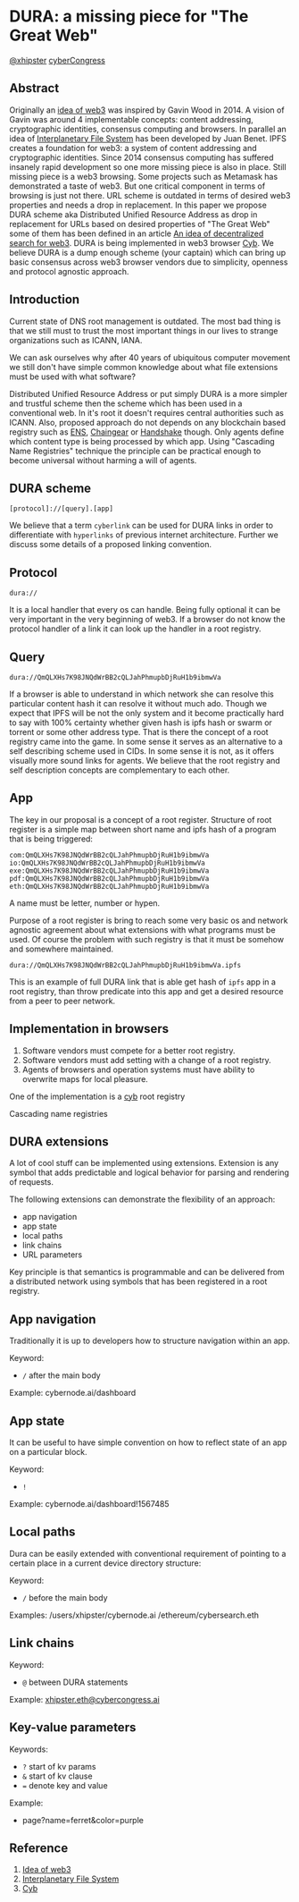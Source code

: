 # DURA: a missing piece for "The Great Web"

[@xhipster](0x7C4401aE98F12eF6de39aE24cf9fc51f80EBa16B)
[cyberCongress](https://github.com/cybercongress)

## Abstract

Originally an [idea of web3](http://gavwood.com/web3lt.html) was inspired by Gavin Wood in 2014. A vision of Gavin was around 4 implementable concepts: content addressing, cryptographic identities, consensus computing and browsers. In parallel an idea of [Interplanetary File System](https://ipfs.io/ipfs/QmV9tSDx9UiPeWExXEeH6aoDvmihvx6jD5eLb4jbTaKGps) has been developed by Juan Benet. IPFS creates a foundation for web3: a system of content addressing and cryptographic identities. Since 2014 consensus computing has suffered insanely rapid development so one more missing piece is also in place. Still missing piece is a web3 browsing. Some projects such as Metamask has demonstrated a taste of web3. But one critical component in terms of browsing is just not there. URL scheme is outdated in terms of desired web3 properties and needs a drop in replacement. In this paper we propose DURA scheme aka Distributed Unified Resource Address as drop in replacement for URLs based on desired properties of "The Great Web" some of them has been defined in an article [An idea of decentralized search for web3](https://steemit.com/web3/@hipster/an-idea-of-decentralized-search-for-web3-ce860d61defe5est). DURA is being implemented in web3 browser [Cyb](/cyb.md). We believe DURA is a dump enough scheme (your captain) which can bring up basic consensus across web3 browser vendors due to simplicity, openness and protocol agnostic approach.

## Introduction

Current state of DNS root management is outdated. The most bad thing is that we still must to trust the most important things in our lives to strange organizations such as ICANN, IANA.

We can ask ourselves why after 40 years of ubiquitous computer movement we still don't have simple common knowledge about what file extensions must be used with what software?

Distributed Unified Resource Address or put simply DURA is a more simpler and trustful scheme then the scheme which has been used in a conventional web. In it's root it doesn't requires central authorities such as ICANN. Also, proposed approach do not depends on any blockchain based registry such as [ENS](https://docs.ens.domains/), [Chaingear](https://github.com/cybercongress/chaingear/blob/master/whitepaper.md) or [Handshake](https://handshake.org/files/handshake.txt) though. Only agents define which content type is being processed by which app. Using "Cascading Name Registries" technique the principle can be practical enough to become universal without harming a will of agents.

## DURA scheme

```
[protocol]://[query].[app]
```

We believe that a term `cyberlink` can be used for DURA links in order to differentiate with `hyperlinks` of previous internet architecture. Further we discuss some details of a proposed linking convention.

## Protocol

```
dura://
```

It is a local handler that every os can handle. Being fully optional it can be very important in the very beginning of web3. If a browser do not know the protocol handler of a link it can look up the handler in a root registry.

## Query

```
dura://QmQLXHs7K98JNQdWrBB2cQLJahPhmupbDjRuH1b9ibmwVa
```

If a browser is able to understand in which network she can resolve this particular content hash it can resolve it without much ado. Though we expect that IPFS will be not the only system and it become practically hard to say with 100% certainty whether given hash is ipfs hash or swarm or torrent or some other address type. That is there the concept of a root registry came into the game. In some sense it serves as an alternative to a self describing scheme used in CIDs. In some sense it is not, as it offers visually more sound links for agents. We believe that the root registry and self description concepts are complementary to each other.

## App

The key in our proposal is a concept of a root register. Structure of root register is a simple map between short name and ipfs hash of a program that is being triggered:

```
com:QmQLXHs7K98JNQdWrBB2cQLJahPhmupbDjRuH1b9ibmwVa
io:QmQLXHs7K98JNQdWrBB2cQLJahPhmupbDjRuH1b9ibmwVa
exe:QmQLXHs7K98JNQdWrBB2cQLJahPhmupbDjRuH1b9ibmwVa
pdf:QmQLXHs7K98JNQdWrBB2cQLJahPhmupbDjRuH1b9ibmwVa
eth:QmQLXHs7K98JNQdWrBB2cQLJahPhmupbDjRuH1b9ibmwVa
```

A name must be letter, number or hypen.

Purpose of a root register is bring to reach some very basic os and network agnostic agreement about what extensions with what programs must be used. Of course the problem with such registry is that it must be somehow and somewhere maintained.

```
dura://QmQLXHs7K98JNQdWrBB2cQLJahPhmupbDjRuH1b9ibmwVa.ipfs
```

This is an example of full DURA link that is able get hash of `ipfs` app in a root registry, than throw predicate into this app and get a desired resource from a peer to peer network.


## Implementation in browsers

1. Software vendors must compete for a better root registry.
2. Software vendors must add setting with a change of a root registry.
3. Agents of browsers and operation systems must have ability to overwrite maps for local pleasure.

One of the implementation is a [cyb](QmQLXHs7K98JNQdWrBB2cQLJahPhmupbDjRuH1b9ibmwVa.md) root registry

Cascading name registries

## DURA extensions

A lot of cool stuff can be implemented using extensions. Extension is any symbol that adds predictable and logical behavior for parsing and rendering of requests.

The following extensions can demonstrate the flexibility of an approach:

- app navigation
- app state
- local paths
- link chains
- URL parameters

Key principle is that semantics is programmable and can be delivered from a distributed network using symbols that has been registered in a root registry.

## App navigation

Traditionally it is up to developers how to structure navigation within an app.

Keyword:
- `/` after the main body

Example:
cybernode.ai/dashboard

## App state

It can be useful to have simple convention on how to reflect state of an app on a particular block.

Keyword:
- `!`

Example:
cybernode.ai/dashboard!1567485

## Local paths

Dura can be easily extended with conventional requirement of pointing to a certain place in a current device directory structure:

Keyword:
- `/` before the main body

Examples:
/users/xhipster/cybernode.ai
/ethereum/cybersearch.eth

## Link chains

Keyword:
- `@` between DURA statements

Example:
xhipster.eth@cybercongress.ai

## Key-value parameters

Keywords:
- `?` start of kv params
- `&` start of kv clause
- `=` denote key and value

Example:
- page?name=ferret&color=purple

## Reference

1. [Idea of web3](http://gavwood.com/web3lt.html)
2. [Interplanetary File System](https://ipfs.io/ipfs/QmV9tSDx9UiPeWExXEeH6aoDvmihvx6jD5eLb4jbTaKGps)
3. [Cyb](https://github.com/cybercongress/cyb/blob/dev/docs/cyb.md)
